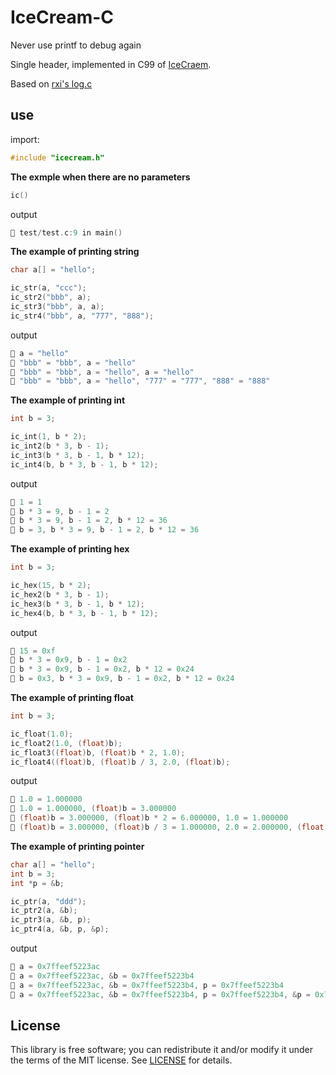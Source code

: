 # IceCream-C

Never use printf to debug again

Single header, implemented in C99 of [IceCraem](https://github.com/gruns/icecream).

Based on [rxi's log.c](https://github.com/rxi/log.c)

## use

import:

```c
#include "icecream.h"
```

**The exmple when there are no parameters**

```c
ic()
```

output

```c
🍦 test/test.c:9 in main()
```

**The example of printing string**

```c
char a[] = "hello";

ic_str(a, "ccc");
ic_str2("bbb", a);
ic_str3("bbb", a, a);
ic_str4("bbb", a, "777", "888");
```

output

```c
🍦 a = "hello" 
🍦 "bbb" = "bbb", a = "hello" 
🍦 "bbb" = "bbb", a = "hello", a = "hello" 
🍦 "bbb" = "bbb", a = "hello", "777" = "777", "888" = "888" 
```

**The example of printing int**

```c
int b = 3;

ic_int(1, b * 2);
ic_int2(b * 3, b - 1);
ic_int3(b * 3, b - 1, b * 12);
ic_int4(b, b * 3, b - 1, b * 12);
```

output

```c
🍦 1 = 1 
🍦 b * 3 = 9, b - 1 = 2 
🍦 b * 3 = 9, b - 1 = 2, b * 12 = 36 
🍦 b = 3, b * 3 = 9, b - 1 = 2, b * 12 = 36 
```

**The example of printing hex**

```c
int b = 3;

ic_hex(15, b * 2);
ic_hex2(b * 3, b - 1);
ic_hex3(b * 3, b - 1, b * 12);
ic_hex4(b, b * 3, b - 1, b * 12);
```

output

```c
🍦 15 = 0xf 
🍦 b * 3 = 0x9, b - 1 = 0x2 
🍦 b * 3 = 0x9, b - 1 = 0x2, b * 12 = 0x24 
🍦 b = 0x3, b * 3 = 0x9, b - 1 = 0x2, b * 12 = 0x24 
```

**The example of printing float**

```c
int b = 3;

ic_float(1.0);
ic_float2(1.0, (float)b);
ic_float3((float)b, (float)b * 2, 1.0);
ic_float4((float)b, (float)b / 3, 2.0, (float)b);
```

output

```c
🍦 1.0 = 1.000000 
🍦 1.0 = 1.000000, (float)b = 3.000000 
🍦 (float)b = 3.000000, (float)b * 2 = 6.000000, 1.0 = 1.000000 
🍦 (float)b = 3.000000, (float)b / 3 = 1.000000, 2.0 = 2.000000, (float)b = 3.000000 
```

**The example of printing pointer**

```c
char a[] = "hello";
int b = 3;
int *p = &b;

ic_ptr(a, "ddd");
ic_ptr2(a, &b);
ic_ptr3(a, &b, p);
ic_ptr4(a, &b, p, &p);
```

output

```c
🍦 a = 0x7ffeef5223ac 
🍦 a = 0x7ffeef5223ac, &b = 0x7ffeef5223b4 
🍦 a = 0x7ffeef5223ac, &b = 0x7ffeef5223b4, p = 0x7ffeef5223b4 
🍦 a = 0x7ffeef5223ac, &b = 0x7ffeef5223b4, p = 0x7ffeef5223b4, &p = 0x7ffeef5223a0 
```

## License
This library is free software; you can redistribute it and/or modify it under
the terms of the MIT license. See [LICENSE](LICENSE) for details.
